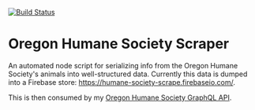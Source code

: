 [![Build Status](https://travis-ci.org/joefraley/humane-society-scraper.svg?branch=master)](https://travis-ci.org/joefraley/humane-society-scraper)

# Oregon Humane Society Scraper
An automated node script for serializing info from the Oregon Humane Society's animals into well-structured data.
Currently this data is dumped into a Firebase store: https://humane-society-scrape.firebaseio.com/.

This is then consumed by my [Oregon Humane Society GraphQL API](https://github.com/joefraley/humane-society-api).
